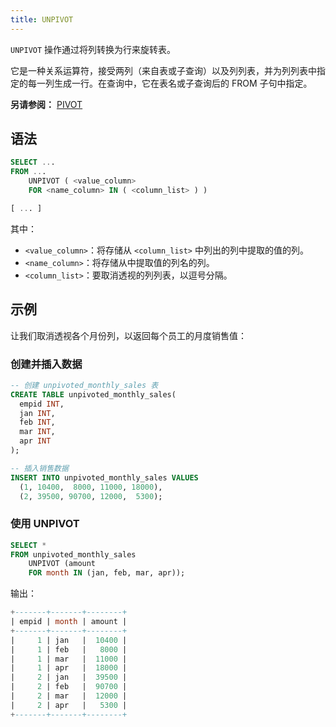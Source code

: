 ```yaml
---
title: UNPIVOT
---
```


`UNPIVOT` 操作通过将列转换为行来旋转表。

它是一种关系运算符，接受两列（来自表或子查询）以及列列表，并为列列表中指定的每一列生成一行。在查询中，它在表名或子查询后的 FROM 子句中指定。

**另请参阅：**
[PIVOT](./05-query-pivot.md)


## 语法

```sql
SELECT ...
FROM ...
    UNPIVOT ( <value_column>
    FOR <name_column> IN ( <column_list> ) )

[ ... ]
```

其中：
* `<value_column>`：将存储从 `<column_list>` 中列出的列中提取的值的列。
* `<name_column>`：将存储从中提取值的列名的列。
* `<column_list>`：要取消透视的列列表，以逗号分隔。


## 示例

让我们取消透视各个月份列，以返回每个员工的月度销售值：

### 创建并插入数据


```sql
-- 创建 unpivoted_monthly_sales 表
CREATE TABLE unpivoted_monthly_sales(
  empid INT, 
  jan INT,
  feb INT,
  mar INT,
  apr INT
);

-- 插入销售数据
INSERT INTO unpivoted_monthly_sales VALUES
  (1, 10400,  8000, 11000, 18000),
  (2, 39500, 90700, 12000,  5300);
```

### 使用 UNPIVOT


```sql
SELECT *
FROM unpivoted_monthly_sales
    UNPIVOT (amount
    FOR month IN (jan, feb, mar, apr));
```

输出：
```sql
+-------+-------+--------+
| empid | month | amount |
+-------+-------+--------+
|     1 | jan   |  10400 |
|     1 | feb   |   8000 |
|     1 | mar   |  11000 |
|     1 | apr   |  18000 |
|     2 | jan   |  39500 |
|     2 | feb   |  90700 |
|     2 | mar   |  12000 |
|     2 | apr   |   5300 |
+-------+-------+--------+
```